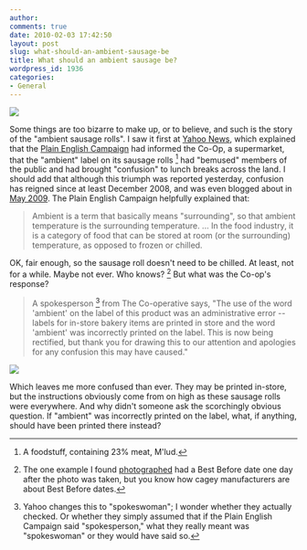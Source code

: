 ```yaml
---
author:
comments: true
date: 2010-02-03 17:42:50
layout: post
slug: what-should-an-ambient-sausage-be
title: What should an ambient sausage be?
wordpress_id: 1936
categories:
- General
---
```


![](/uploads/2010/02/3081527767_527d89bfdf_m.jpg)

Some things are too bizarre to make up, or to believe, and such is the story of the "ambient sausage rolls". I saw it first at [Yahoo News](http://uk.news.yahoo.com/21/20100201/tuk-ambient-sausage-rolls-an-error-6323e80.html), which explained that the [Plain English Campaign](http://www.plainenglish.co.uk/news/ambient-sausage-rolls.html) had informed the Co-Op, a supermarket, that the "ambient" label on its sausage rolls [^fn1] had "bemused" members of the public and had brought "confusion" to lunch breaks across the land. I should add that although this triumph was reported yesterday, confusion has reigned since at least December 2008, and was even blogged about in [May 2009](http://purplepassages.blogspot.com/2009/05/ambient-sausage-roll-coming-to-co-op.html). The Plain English Campaign helpfully explained that:

> Ambient is a term that basically means "surrounding", so that ambient temperature is the surrounding temperature. ... In the food industry, it is a category of food that can be stored at room (or the surrounding) temperature, as opposed to frozen or chilled.

OK, fair enough, so the sausage roll doesn't need to be chilled. At least, not for a while. Maybe not ever. Who knows? [^fn2] But what was the Co-op's response?

> A spokesperson [^fn3] from The Co-operative says, "The use of the word 'ambient' on the label of this product was an administrative error -- labels for in-store bakery items are printed in store and the word 'ambient' was incorrectly printed on the label.  This is now being rectified, but thank you for drawing this to our attention and apologies for any confusion this may have caused."

![](/uploads/2010/02/Label.jpg)

Which leaves me more confused than ever. They may be printed in-store, but the instructions obviously come from on high as these sausage rolls were everywhere. And why didn't someone ask the scorchingly obvious question. If "ambient" was incorrectly printed on the label, what, if anything, should have been printed there instead?

[^fn1]: A foodstuff, containing 23% meat, M'lud. 

[^fn2]: The one example I found [photographed](http://www.flickr.com/photos/jimd/3081527767/) had a Best Before date one day after the photo was taken, but you know how cagey manufacturers are about Best Before dates. 

[^fn3]: Yahoo changes this to "spokeswoman"; I wonder whether they actually checked. Or whether they simply assumed that if the Plain English Campaign said "spokesperson," what they really meant was "spokeswoman" or they would have said so. 
